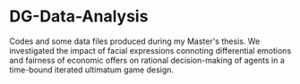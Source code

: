 # DG-Data-Analysis
Codes and some data files produced during my Master's thesis. We investigated the impact of facial expressions connoting differential emotions and fairness of economic offers on rational decision-making of agents in a time-bound iterated ultimatum game design. 
